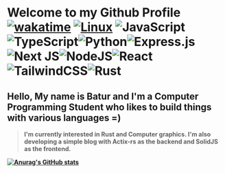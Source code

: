 # Welcome to my Github Profile <br><b>[![wakatime](https://wakatime.com/badge/user/f75b8a48-9a8e-4a2c-b906-791986adff83.svg)](https://wakatime.com/@f75b8a48-9a8e-4a2c-b906-791986adff83) [![Linux](https://svgshare.com/i/Zhy.svg)](https://svgshare.com/i/Zhy.svg) ![JavaScript](https://img.shields.io/badge/javascript-%23323330.svg?style=for-the-badge&logo=javascript&logoColor=%23F7DF1E)![TypeScript](https://img.shields.io/badge/typescript-%23007ACC.svg?style=for-the-badge&logo=typescript&logoColor=white)![Python](https://img.shields.io/badge/python-3670A0?style=for-the-badge&logo=python&logoColor=ffdd54)![Express.js](https://img.shields.io/badge/express.js-%23404d59.svg?style=for-the-badge&logo=express&logoColor=%2361DAFB)![Next JS](https://img.shields.io/badge/Next-black?style=for-the-badge&logo=next.js&logoColor=white)![NodeJS](https://img.shields.io/badge/node.js-6DA55F?style=for-the-badge&logo=node.js&logoColor=white)![React](https://img.shields.io/badge/react-%2320232a.svg?style=for-the-badge&logo=react&logoColor=%2361DAFB)![TailwindCSS](https://img.shields.io/badge/tailwindcss-%2338B2AC.svg?style=for-the-badge&logo=tailwind-css&logoColor=white)![Rust](https://img.shields.io/badge/rust-%23000000.svg?style=for-the-badge&logo=rust&logoColor=white)



## Hello, My name is Batur and I'm a Computer Programming Student who likes to build things with various languages =)
> I'm currently interested in Rust and Computer graphics. I'm also developing a simple blog with Actix-rs as the backend and SolidJS as the frontend. 

         

[![Anurag's GitHub stats](https://github-readme-stats.vercel.app/api?username=oguzBatur)](https://github.com/anuraghazra/github-readme-stats)
